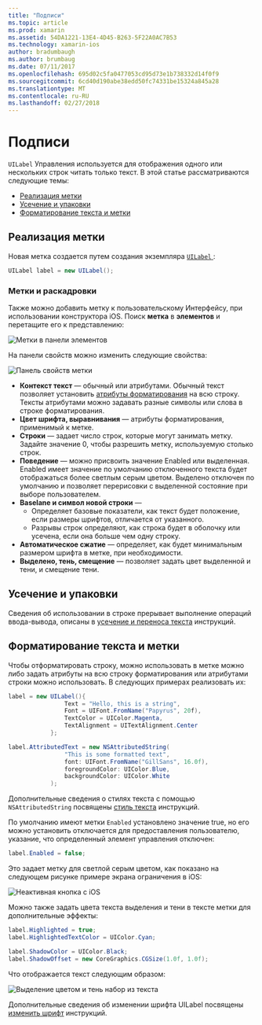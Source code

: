 ```yaml
---
title: "Подписи"
ms.topic: article
ms.prod: xamarin
ms.assetid: 54DA1221-13E4-4D45-B263-5F22A0AC7B53
ms.technology: xamarin-ios
author: bradumbaugh
ms.author: brumbaug
ms.date: 07/11/2017
ms.openlocfilehash: 695d02c5fa0477053cd95d73e1b738332d14f0f9
ms.sourcegitcommit: 6cd40d190abe38edd50fc74331be15324a845a28
ms.translationtype: MT
ms.contentlocale: ru-RU
ms.lasthandoff: 02/27/2018
---
```

# <a name="labels"></a>Подписи

`UILabel` Управления используется для отображения одного или нескольких строк читать только текст. В этой статье рассматриваются следующие темы:

- [Реализация метки](#Implementing_a_Label)
- [Усечение и упаковки](#Truncating_and_Wrapping)
- [Форматирование текста и метки](#Formatting_Text_and_Label)

## <a name="implementing-a-label"></a>Реализация метки

Новая метка создается путем создания экземпляра [ `UILabel` ](https://developer.xamarin.com/api/type/UIKit.UILabel/):

```csharp
UILabel label = new UILabel();
```

### <a name="labels-and-storyboards"></a>Метки и раскадровки

Также можно добавить метку к пользовательскому Интерфейсу, при использовании конструктора iOS. Поиск **метка** в **элементов** и перетащите его к представлению:

![Метки в панели элементов](labels-images/image3.png)

На панели свойств можно изменить следующие свойства:

![Панель свойств метки](labels-images/image2.png)

- **Контекст текст** — обычный или атрибутами. Обычный текст позволяет установить [атрибуты форматирования](#Formatting_Text_and_Label) на всю строку. Тексты атрибутами можно задавать разные символы или слова в строке форматирования.
- **Цвет шрифта, выравнивания** — атрибуты форматирования, применимый к метке.
- **Строки** — задает число строк, которые могут занимать метку. Задайте значение 0, чтобы разрешить метку, используемую столько строк.
- **Поведение** — можно присвоить значение Enabled или выделенная. Enabled имеет значение по умолчанию отключенного текста будет отображаться более светлым серым цветом. Выделено отключен по умолчанию и позволяет перерисовки с выделенной состояние при выборе пользователем.
- **Baselane и символ новой строки** — 
    - Определяет базовые показатели, как текст будет положение, если размеры шрифтов, отличается от указанного.
    - Разрывы строк определяют, как строка будет в оболочку или усечена, если она больше чем одну строку.
- **Автоматическое сжатие** — определяет, как будет минимальным размером шрифта в метке, при необходимости.
- **Выделено, тень, смещение** — позволяет задать цвет выделенной и тени, и смещение тени.

## <a name="truncating-and-wrapping"></a>Усечение и упаковки

Сведения об использовании в строке прерывает выполнение операций ввода-вывода, описаны в [усечение и переноса текста](https://developer.xamarin.com/recipes/ios/standard_controls/labels/uilabel-truncate-wrap-text/) инструкций.

## <a name="formatting-text-and-label"></a>Форматирование текста и метки

Чтобы отформатировать строку, можно использовать в метке можно либо задать атрибуты на всю строку форматирования или атрибутами строки можно использовать. В следующих примерах реализовать их:

```csharp
label = new UILabel(){
                Text = "Hello, this is a string",
                Font = UIFont.FromName("Papyrus", 20f),
                TextColor = UIColor.Magenta,
                TextAlignment = UITextAlignment.Center
            };
```

```csharp
label.AttributedText = new NSAttributedString(
                "This is some formatted text",
                font: UIFont.FromName("GillSans", 16.0f),
                foregroundColor: UIColor.Blue,
                backgroundColor: UIColor.White
            );
```

Дополнительные сведения о стилях текста с помощью `NSAttributedString` посвящены [стиль текста](https://developer.xamarin.com/recipes/ios/standard_controls/text_field/style_text/) инструкций.

По умолчанию имеют метки `Enabled` установлено значение true, но его можно установить отключается для предоставления пользователю, указание, что определенный элемент управления отключен:

```csharp
label.Enabled = false;
```

Это задает метку для светлой серым цветом, как показано на следующем рисунке примере экрана ограничения в iOS:

![Неактивная кнопка с iOS](labels-images/image1.png)

Можно также задать цвета текста выделения и тени в тексте метки для дополнительные эффекты:

```csharp
label.Highlighted = true;
label.HighlightedTextColor = UIColor.Cyan;

label.ShadowColor = UIColor.Black;
label.ShadowOffset = new CoreGraphics.CGSize(1.0f, 1.0f);
```

Что отображается текст следующим образом:

![Выделение цветом и тень набор из текста](labels-images/image4.png)

Дополнительные сведения об изменении шрифта UILabel посвящены [изменить шрифт](https://developer.xamarin.com/recipes/ios/standard_controls/labels/change_the_font/) инструкций.





